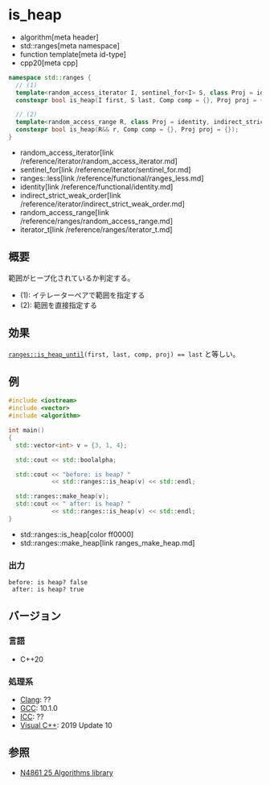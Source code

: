 # is_heap
* algorithm[meta header]
* std::ranges[meta namespace]
* function template[meta id-type]
* cpp20[meta cpp]

```cpp
namespace std::ranges {
  // (1)
  template<random_access_iterator I, sentinel_for<I> S, class Proj = identity, indirect_strict_weak_order<projected<I, Proj>> Comp = ranges::less>
  constexpr bool is_heap(I first, S last, Comp comp = {}, Proj proj = {});

  // (2)
  template<random_access_range R, class Proj = identity, indirect_strict_weak_order<projected<iterator_t<R>, Proj>> Comp = ranges::less>
  constexpr bool is_heap(R&& r, Comp comp = {}, Proj proj = {});
}
```
* random_access_iterator[link /reference/iterator/random_access_iterator.md]
* sentinel_for[link /reference/iterator/sentinel_for.md]
* ranges::less[link /reference/functional/ranges_less.md]
* identity[link /reference/functional/identity.md]
* indirect_strict_weak_order[link /reference/iterator/indirect_strict_weak_order.md]
* random_access_range[link /reference/ranges/random_access_range.md]
* iterator_t[link /reference/ranges/iterator_t.md]

## 概要
範囲がヒープ化されているか判定する。

* (1): イテレーターペアで範囲を指定する
* (2): 範囲を直接指定する


## 効果
[`ranges::is_heap_until`](ranges_is_heap_until.md)`(first, last, comp, proj) == last` と等しい。


## 例
```cpp example
#include <iostream>
#include <vector>
#include <algorithm>

int main()
{
  std::vector<int> v = {3, 1, 4};

  std::cout << std::boolalpha;

  std::cout << "before: is heap? "
            << std::ranges::is_heap(v) << std::endl;

  std::ranges::make_heap(v);
  std::cout << " after: is heap? "
            << std::ranges::is_heap(v) << std::endl;
}
```
* std::ranges::is_heap[color ff0000]
* std::ranges::make_heap[link ranges_make_heap.md]

### 出力
```
before: is heap? false
 after: is heap? true
```

## バージョン
### 言語
- C++20

### 処理系
- [Clang](/implementation.md#clang): ??
- [GCC](/implementation.md#gcc): 10.1.0
- [ICC](/implementation.md#icc): ??
- [Visual C++](/implementation.md#visual_cpp): 2019 Update 10

## 参照
- [N4861 25 Algorithms library](https://timsong-cpp.github.io/cppwp/n4861/algorithms)
